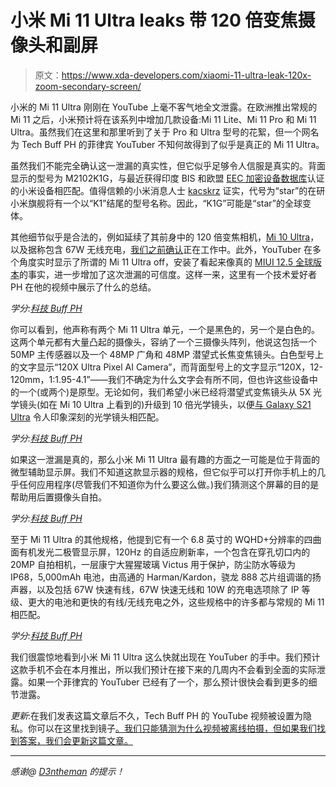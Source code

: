 # 小米 Mi 11 Ultra leaks 带 120 倍变焦摄像头和副屏

> 原文：<https://www.xda-developers.com/xiaomi-11-ultra-leak-120x-zoom-secondary-screen/>

小米的 Mi 11 Ultra 刚刚在 YouTube 上毫不客气地全文泄露。在欧洲推出常规的 Mi 11 之后，小米预计将在该系列中增加几款设备:Mi 11 Lite、Mi 11 Pro 和 Mi 11 Ultra。虽然我们在这里和那里听到了关于 Pro 和 Ultra 型号的花絮，但一个网名为 Tech Buff PH 的菲律宾 YouTuber 不知何故得到了似乎是真正的 Mi 11 Ultra。

虽然我们不能完全确认这一泄漏的真实性，但它似乎足够令人信服是真实的。背面显示的型号为 M2102K1G，与最近获得印度 BIS 和欧盟 [EEC 加密设备数据库](https://fccid.io/EEC/RU0000051252)认证的小米设备相匹配。值得信赖的小米消息人士 [kacskrz](https://forum.xda-developers.com/m/kacskrz.8240900/about) 证实，代号为“star”的在研小米旗舰将有一个以“K1”结尾的型号名称。因此，“K1G”可能是“star”的全球变体。

其他细节似乎是合法的，例如延续了其前身中的 120 倍变焦相机，[Mi 10 Ultra](https://www.xda-developers.com/xiaomi-mi-10-ultra-redmi-k30-ultra-flagships-commemorating-xiaomi-10th-anniversary-launch/)，以及据称包含 67W 无线充电，[我们之前确认](https://www.xda-developers.com/xiaomi-67w-wireless-charging/)正在工作中。此外，YouTuber 在多个角度实时显示了所谓的 Mi 11 Ultra off，安装了看起来像真的 [MIUI 12.5 全球版本](https://www.xda-developers.com/xiaomi-miui-12-5-update-roadmap-mi-redmi-smartphones/)的事实，进一步增加了这次泄漏的可信度。这样一来，这里有一个技术爱好者 PH 在他的视频中展示了什么的总结。

*学分:[科技 Buff PH](https://www.youtube.com/channel/UCXm4cCkjikHqZYY5YUVY_GQ)*

你可以看到，他声称有两个 Mi 11 Ultra 单元，一个是黑色的，另一个是白色的。这两个单元都有大量凸起的摄像头，容纳了一个三摄像头阵列，他说这包括一个 50MP 主传感器以及一个 48MP 广角和 48MP 潜望式长焦变焦镜头。白色型号上的文字显示“120X Ultra Pixel AI Camera”，而背面型号上的文字显示“120X，12-120mm，1:1.95-4.1”——我们不确定为什么文字会有所不同，但也许这些设备中的一个(或两个)是原型。无论如何，我们希望小米已经将潜望式变焦镜头从 5X 光学镜头(如在 Mi 10 Ultra 上看到的)升级到 10 倍光学镜头，以便[与 Galaxy S21 Ultra](https://www.xda-developers.com/samsung-galaxy-s21-ultra-100x-space-zoom-periscope-camera/) 令人印象深刻的光学镜头相匹配。

*学分:[科技 Buff PH](https://www.youtube.com/channel/UCXm4cCkjikHqZYY5YUVY_GQ)*

如果这一泄漏是真的，那么小米 Mi 11 Ultra 最有趣的方面之一可能是位于背面的微型辅助显示屏。我们不知道这款显示器的规格，但它似乎可以打开你手机上的几乎任何应用程序(尽管我们不知道你为什么要这么做。)我们猜测这个屏幕的目的是帮助用后置摄像头自拍。

*学分:[科技 Buff PH](https://www.youtube.com/channel/UCXm4cCkjikHqZYY5YUVY_GQ)*

至于 Mi 11 Ultra 的其他规格，他提到它有一个 6.8 英寸的 WQHD+分辨率的四曲面有机发光二极管显示屏，120Hz 的自适应刷新率，一个包含在穿孔切口内的 20MP 自拍相机，一层康宁大猩猩玻璃 Victus 用于保护，防尘防水等级为 IP68，5,000mAh 电池，由高通的 Harman/Kardon，骁龙 888 芯片组调谐的扬声器，以及包括 67W 快速有线，67W 快速无线和 10W 的充电选项除了 IP 等级、更大的电池和更快的有线/无线充电之外，这些规格中的许多都与常规的 Mi 11 相匹配。

*学分:[科技 Buff PH](https://www.youtube.com/channel/UCXm4cCkjikHqZYY5YUVY_GQ)*

我们很震惊地看到小米 Mi 11 Ultra 这么快就出现在 YouTuber 的手中。我们预计这款手机不会在本月推出，所以我们预计在接下来的几周内不会看到全面的实际泄露。如果一个菲律宾的 YouTuber 已经有了一个，那么预计很快会看到更多的细节泄露。

*更新*:在我们发表这篇文章后不久，Tech Buff PH 的 YouTube 视频被设置为隐私。你可以在这里找到镜子[。我们只能猜测为什么视频被离线拍摄，但如果我们找到答案，我们会更新这篇文章。](https://www.youtube.com/watch?v=T1VIR6lenoU)

* * *

*感谢@ [D3ntheman](https://twitter.com/D3ntheman) 的提示！*